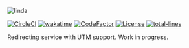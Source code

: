 ![linda](https://github.com/linda-project/linda/blob/main/img/linda-banner.png?raw=true)

[![CircleCI](https://circleci.com/gh/linda-project/linda/tree/main.svg?style=shield)](https://circleci.com/gh/linda-project/linda/tree/main)
[![wakatime](https://wakatime.com/badge/user/e4446807-0aa6-4ba9-92ea-2a7632bc44c9/project/9f3d80ae-84f1-4fb4-adcf-d70e553b52ff.svg)](https://wakatime.com/badge/user/e4446807-0aa6-4ba9-92ea-2a7632bc44c9/project/9f3d80ae-84f1-4fb4-adcf-d70e553b52ff)
[![CodeFactor](https://www.codefactor.io/repository/github/linda-project/linda/badge)](https://www.codefactor.io/repository/github/linda-project/linda)
[![License](https://img.shields.io/badge/License-BSD%203--Clause-blue.svg)](https://opensource.org/licenses/BSD-3-Clause)
[![total-lines](https://img.shields.io/tokei/lines/github/linda-project/linda?color=blue)](https://github.com/linda-project/linda)

Redirecting service with UTM support. Work in progress.
